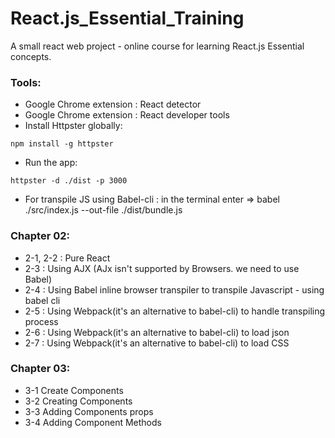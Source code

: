 # React.js_Essential_Training
A small react web project - online course for learning React.js Essential concepts.


### Tools:
  - Google Chrome extension : React detector
  - Google Chrome extension : React developer tools
  - Install Httpster globally:
  ```
  npm install -g httpster

  ```
  - Run the app:
  ```
  httpster -d ./dist -p 3000

  ```
  - For transpile JS using Babel-cli : in the terminal enter => babel ./src/index.js --out-file ./dist/bundle.js

### Chapter 02:
  - 2-1, 2-2 : Pure React
  - 2-3 : Using AJX (AJx isn't supported by Browsers. we need to use Babel)
  - 2-4 : Using Babel inline browser transpiler to transpile Javascript - using babel cli
  - 2-5 : Using Webpack(it's an alternative to babel-cli) to handle transpiling process
  - 2-6 : Using Webpack(it's an alternative to babel-cli) to load json
  - 2-7 : Using Webpack(it's an alternative to babel-cli) to load CSS

### Chapter 03:
  - 3-1 Create Components
  - 3-2 Creating Components
  - 3-3 Adding Components props
  - 3-4 Adding Component Methods
